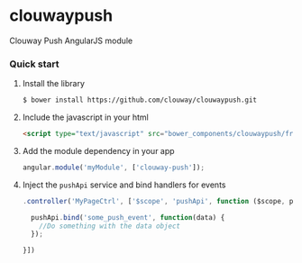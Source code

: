 clouwaypush
===========

Clouway Push AngularJS module


### Quick start

1. Install the library

   ```sh
   $ bower install https://github.com/clouway/clouwaypush.git
   ```

2. Include the javascript in your html

   ```html
   <script type="text/javascript" src="bower_components/clouwaypush/frontend/dist/clouwaypush.min.js"></script>
   ```

3. Add the module dependency in your app

   ```js
   angular.module('myModule', ['clouway-push']);
   ```

4. Inject the `pushApi` service and bind handlers for events

   ```js
   .controller('MyPageCtrl', ['$scope', 'pushApi', function ($scope, pushApi) {
   
     pushApi.bind('some_push_event', function(data) {
       //Do something with the data object
     });

   }])
   ```